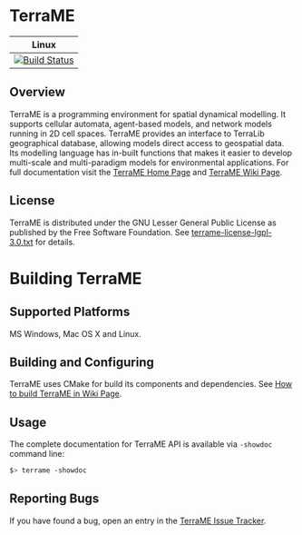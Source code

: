 # TerraME

| Linux    |
|----------|
| [![Build Status](http://www.dpi.inpe.br/jenkins/job/terrame-build-linux-ubuntu-14.04/badge/icon)](http://www.dpi.inpe.br/jenkins/job/terrame-build-linux-ubuntu-14.04/)  |


## Overview
TerraME is a programming environment for spatial dynamical modelling. It supports cellular automata, agent-based models, and network models running in 2D cell spaces. TerraME provides an interface to TerraLib geographical database, allowing models direct access to geospatial data. Its modelling language has in-built functions that makes it easier to develop multi-scale and multi-paradigm models for environmental applications. For full documentation visit the [TerraME Home Page](http://terrame.org) and [TerraME Wiki Page](https://github.com/TerraME/terrame/wiki).

## License
TerraME is distributed under the GNU Lesser General Public License as published by the Free Software Foundation. See [terrame-license-lgpl-3.0.txt](https://github.com/TerraME/terrame/blob/master/licenses/terrame-license-lgpl-3.0.txt) for details. 

# Building TerraME

## Supported Platforms
MS Windows, Mac OS X and Linux.

## Building and Configuring
TerraME uses CMake for build its components and dependencies. See [How to build TerraME in Wiki Page](https://github.com/TerraME/terrame/wiki/Building-and-Configuring).

## Usage
The complete documentation for TerraME API is available via `-showdoc` command line:
```bash
$> terrame -showdoc
```

## Reporting Bugs
If you have found a bug, open an entry in the [TerraME Issue Tracker](https://github.com/TerraME/terrame/issues).



